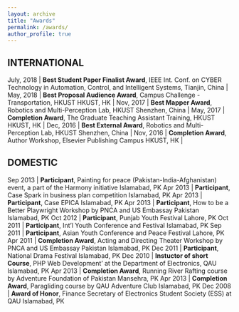 ```yaml
---
layout: archive
title: "Awards"
permalink: /awards/
author_profile: true
---
```

## INTERNATIONAL

July, 2018 | **Best Student Paper Finalist Award**, IEEE Int. Conf. on CYBER Technology in Automation, Control, and Intelligent Systems, Tianjin, China |
May, 2018 | **Best Proposal Audience Award**, Campus Challenge - Transportation, HKUST HKUST, HK |
Nov, 2017 | **Best Mapper Award**, Robotics and Multi-Perception Lab, HKUST Shenzhen, China |
May, 2017 | **Completion Award**, The Graduate Teaching Assistant Training, HKUST HKUST, HK |
Dec, 2016 | **Best External Award**, Robotics and Multi-Perception Lab, HKUST Shenzhen, China |
Nov, 2016 | **Completion Award**, Author Workshop, Elsevier Publishing Campus HKUST, HK |

## DOMESTIC

Sep 2013 | **Participant**, Painting for peace (Pakistan-India-Afghanistan) event, a part of the Harmony initiative Islamabad, PK
Apr 2013 | **Participant**, Case Spark in business plan competition Islamabad, PK
Apr 2013 | **Participant**, Case EPICA Islamabad, PK
Apr 2013 | **Participant**, How to be a Better Playwright Workshop by PNCA and US Embassay Pakistan Islamabad, PK
Oct 2012 | **Participant**, Punjab Youth Festival Lahore, PK
Oct 2011 | **Participant**, Int’l Youth Conference and Festival Islamabad, PK
Sep 2011 | **Participant**, Asian Youth Conference and Peace Festival Lahore, PK
Apr 2011 | **Completion Award**, Acting and Directing Theater Workshop by PNCA and US Embassay Pakistan Islamabad, PK
Dec 2011 | **Participant**, National Drama Festival Islamabad, PK
Dec 2010 | **Instuctor of short Course**, PHP Web Development’ at the Department of Electronics, QAU Islamabad, PK
Apr 2013 | **Completion Award**, Running River Rafting course by Adventure Foundation of Pakistan Mansehra, PK
Apr 2013 | **Completion Award**, Paragliding course by QAU Adventure Club Islamabad, PK
Dec 2008 | **Award of Honor**, Finance Secretary of Electronics Student Society (ESS) at QAU Islamabad, PK